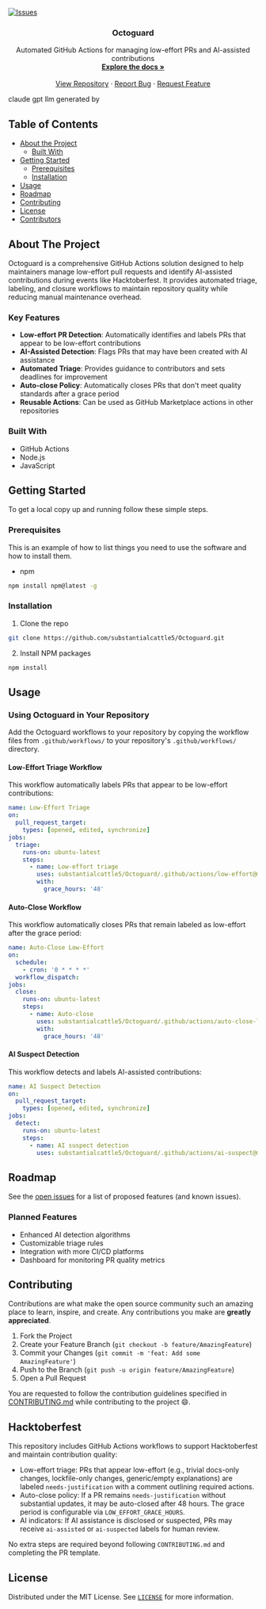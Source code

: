 [![Issues][issues-shield]][issues-url]

<!-- PROJECT LOGO -->

  <h3 align="center">Octoguard</h3>

  <p align="center">
    Automated GitHub Actions for managing low-effort PRs and AI-assisted contributions
    <br />
    <a href="https://github.com/substantialcattle5/Octoguard"><strong>Explore the docs »</strong></a>
    <br />
    <br />
    <a href="https://github.com/substantialcattle5/Octoguard">View Repository</a>
    ·
    <a href="https://github.com/substantialcattle5/Octoguard/issues">Report Bug</a>
    ·
    <a href="https://github.com/substantialcattle5/Octoguard/issues">Request Feature</a>
  </p>

claude 
gpt 
llm 
generated by 

<!-- TABLE OF CONTENTS -->
## Table of Contents

* [About the Project](#about-the-project)
  * [Built With](#built-with)
* [Getting Started](#getting-started)
  * [Prerequisites](#prerequisites)
  * [Installation](#installation)
* [Usage](#usage)
* [Roadmap](#roadmap)
* [Contributing](#contributing)
* [License](#license)
* [Contributors](#contributors-)

<!-- ABOUT THE PROJECT -->
## About The Project

Octoguard is a comprehensive GitHub Actions solution designed to help maintainers manage low-effort pull requests and identify AI-assisted contributions during events like Hacktoberfest. It provides automated triage, labeling, and closure workflows to maintain repository quality while reducing manual maintenance overhead.

### Key Features

* **Low-effort PR Detection**: Automatically identifies and labels PRs that appear to be low-effort contributions
* **AI-Assisted Detection**: Flags PRs that may have been created with AI assistance
* **Automated Triage**: Provides guidance to contributors and sets deadlines for improvement
* **Auto-close Policy**: Automatically closes PRs that don't meet quality standards after a grace period
* **Reusable Actions**: Can be used as GitHub Marketplace actions in other repositories

### Built With

* GitHub Actions
* Node.js
* JavaScript



<!-- GETTING STARTED -->
## Getting Started

To get a local copy up and running follow these simple steps.

### Prerequisites

This is an example of how to list things you need to use the software and how to install them.
* npm
```sh
npm install npm@latest -g
```

### Installation
 
1. Clone the repo
```sh
git clone https://github.com/substantialcattle5/Octoguard.git
```
2. Install NPM packages
```sh
npm install
```



<!-- USAGE EXAMPLES -->
## Usage

### Using Octoguard in Your Repository

Add the Octoguard workflows to your repository by copying the workflow files from `.github/workflows/` to your repository's `.github/workflows/` directory.

#### Low-Effort Triage Workflow

This workflow automatically labels PRs that appear to be low-effort contributions:

```yaml
name: Low-Effort Triage
on:
  pull_request_target:
    types: [opened, edited, synchronize]
jobs:
  triage:
    runs-on: ubuntu-latest
    steps:
      - name: Low-effort triage
        uses: substantialcattle5/Octoguard/.github/actions/low-effort@main
        with:
          grace_hours: '48'
```

#### Auto-Close Workflow

This workflow automatically closes PRs that remain labeled as low-effort after the grace period:

```yaml
name: Auto-Close Low-Effort
on:
  schedule:
    - cron: '0 * * * *'
  workflow_dispatch:
jobs:
  close:
    runs-on: ubuntu-latest
    steps:
      - name: Auto-close
        uses: substantialcattle5/Octoguard/.github/actions/auto-close-low-effort@main
        with:
          grace_hours: '48'
```

#### AI Suspect Detection

This workflow detects and labels AI-assisted contributions:

```yaml
name: AI Suspect Detection
on:
  pull_request_target:
    types: [opened, edited, synchronize]
jobs:
  detect:
    runs-on: ubuntu-latest
    steps:
      - name: AI suspect detection
        uses: substantialcattle5/Octoguard/.github/actions/ai-suspect@main
```



<!-- ROADMAP -->
## Roadmap

See the [open issues](https://github.com/substantialcattle5/Octoguard/issues) for a list of proposed features (and known issues).

### Planned Features

- Enhanced AI detection algorithms
- Customizable triage rules
- Integration with more CI/CD platforms
- Dashboard for monitoring PR quality metrics



<!-- CONTRIBUTING -->
## Contributing

Contributions are what make the open source community such an amazing place to learn, inspire, and create. Any contributions you make are **greatly appreciated**.

1. Fork the Project
2. Create your Feature Branch (`git checkout -b feature/AmazingFeature`)
3. Commit your Changes (`git commit -m 'feat: Add some AmazingFeature'`)
4. Push to the Branch (`git push -u origin feature/AmazingFeature`)
5. Open a Pull Request

You are requested to follow the contribution guidelines specified in [CONTRIBUTING.md](./CONTRIBUTING.md) while contributing to the project :smile:.

## Hacktoberfest

This repository includes GitHub Actions workflows to support Hacktoberfest and maintain contribution quality:

- Low-effort triage: PRs that appear low-effort (e.g., trivial docs-only changes, lockfile-only changes, generic/empty explanations) are labeled `needs-justification` with a comment outlining required actions.
- Auto-close policy: If a PR remains `needs-justification` without substantial updates, it may be auto-closed after 48 hours. The grace period is configurable via `LOW_EFFORT_GRACE_HOURS`.
- AI indicators: If AI assistance is disclosed or suspected, PRs may receive `ai-assisted` or `ai-suspected` labels for human review.

No extra steps are required beyond following `CONTRIBUTING.md` and completing the PR template.

<!-- LICENSE -->
## License

Distributed under the MIT License. See [`LICENSE`](./LICENSE) for more information.




<!-- MARKDOWN LINKS & IMAGES -->
<!-- https://www.markdownguide.org/basic-syntax/#reference-style-links -->
[issues-shield]: https://img.shields.io/github/issues/substantialcattle5/Octoguard.svg?style=flat-square
[issues-url]: https://github.com/substantialcattle5/Octoguard/issues
